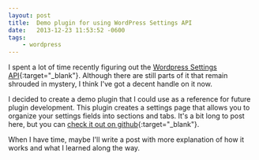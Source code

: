 ```yaml
---
layout: post
title:  Demo plugin for using WordPress Settings API
date:   2013-12-23 11:53:52 -0600
tags:
    - wordpress
---
```


I spent a lot of time recently figuring out the [Wordpress Settings API](http://codex.wordpress.org/Settings_API){:target="_blank"}. Although there are still parts of it that remain shrouded in mystery, I think I've got a decent handle on it now.

I decided to create a demo plugin that I could use as a reference for future plugin development. This plugin creates a settings page that allows you to organize your settings fields into sections and tabs. It's a bit long to post here, but you can [check it out on github](https://github.com/brawlins/my-settings-tabs){:target="_blank"}.

When I have time, maybe I'll write a post with more explanation of how it works and what I learned along the way.
